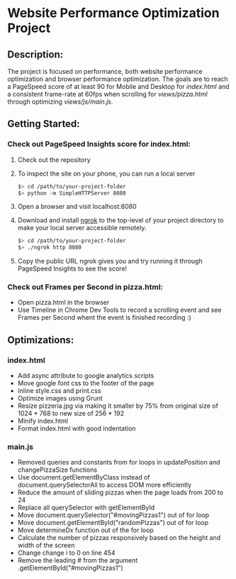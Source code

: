 # **Website Performance Optimization Project**

## Description:

The project is focused on performance, both website performance optimization and browser performance optimization. The goals are to reach a PageSpeed score of at least 90 for Mobile and Desktop for _index.html_ and a consistent frame-rate at 60fps when scrolling for _views/pizza.html_ through optimizing _views/js/main.js_.

## Getting Started:
### Check out PageSpeed Insights score for index.html: 
1. Check out the repository
1. To inspect the site on your phone, you can run a local server

      ```bash
      $> cd /path/to/your-project-folder
      $> python -m SimpleHTTPServer 8080
      ```

1. Open a browser and visit localhost:8080
1. Download and install [ngrok](https://ngrok.com/) to the top-level of your project directory to make your local server accessible remotely.

      ``` bash
      $> cd /path/to/your-project-folder
      $> ./ngrok http 8080
      ```

1. Copy the public URL ngrok gives you and try running it through PageSpeed Insights to see the score! 

### Check out Frames per Second in pizza.html:
- Open pizza.html in the browser
- Use Timeline in Chrome Dev Tools to record a scrolling event and see Frames per Second whent the event is finished recording :) 




## Optimizations:

### index.html

- Add async attribute to google analytics scripts 
- Move google font css to the footer of the page
- Inline style.css and print.css
- Optimize images using Grunt
- Resize pizzeria.jpg via making it smaller by 75% from original size of 1024 * 768 to new size of 256 * 192
- Minify index.html 
- Format index.html with good indentation



### main.js

- Removed queries and constants from for loops in updatePosition and changePizzaSize functions 
- Use document.getElementByClass instead of document.querySelectorAll to access DOM more efficiently
- Reduce the amount of sliding pizzas when the page loads from 200 to 24 
- Replace all querySelector with getElementById
- Move document.querySelector("#movingPizzas1") out of for loop
- Move document.getElementById("randomPizzas") out of for loop 
- Move determineDx function out of the for loop
- Calculate the number of pizzas responsively based on the height and width of the screen 
- Change change i to 0 on line 454
- Remove the leading # from the argument .getElementById("#movingPizzas1")












 

   